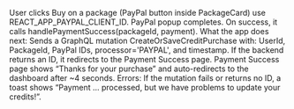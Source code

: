 User clicks Buy on a package (PayPal button inside PackageCard) use REACT_APP_PAYPAL_CLIENT_ID.
PayPal popup completes. On success, it calls handlePaymentSuccess(packageId, payment).
What the app does next:
Sends a GraphQL mutation CreateOrSaveCreditPurchase with:
UserId, PackageId, PayPal IDs, processor='PAYPAL', and timestamp.
If the backend returns an ID, it redirects to the Payment Success page.
Payment Success page shows “Thanks for your purchase” and auto-redirects to the dashboard after ~4 seconds.
Errors:
If the mutation fails or returns no ID, a toast shows “Payment ... processed, but we have problems to update your credits!”.

